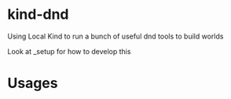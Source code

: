 # kind-dnd
Using Local Kind to run a bunch of useful dnd tools to build worlds

Look at _setup for how to develop this

# Usages
